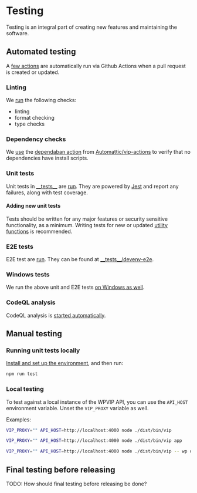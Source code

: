 # Testing

Testing is an integral part of creating new features and maintaining the software.

## Automated testing

A [few actions](https://github.com/Automattic/vip-cli/blob/trunk/.github/workflows/) are automatically run via Github Actions when a pull request is created or updated.

### Linting

We [run](https://github.com/Automattic/vip-cli/blob/trunk/.github/workflows/ci.yml) the following checks:

- linting
- format checking
- type checks

### Dependency checks

We [use](https://github.com/Automattic/vip-cli/blob/trunk/.github/workflows/ci.yml) the [dependaban action](https://github.com/Automattic/vip-actions/tree/trunk/dependaban) from [Automattic/vip-actions](https://github.com/Automattic/vip-actions/) to verify that no dependencies have install scripts.

### Unit tests

Unit tests in [\_\_tests\_\_](https://github.com/Automattic/vip-cli/tree/trunk/__tests__) are [run](https://github.com/Automattic/vip-cli/blob/trunk/.github/workflows/ci.yml). They are powered by [Jest](https://facebook.github.io/jest/) and report any failures, along with test coverage.

#### Adding new unit tests

Tests should be written for any major features or security sensitive functionality, as a minimum. Writing tests for new or updated [utility functions](https://github.com/Automattic/vip-cli/blob/trunk/src/lib/utils.ts) is recommended.

### E2E tests

E2E test are [run](https://github.com/Automattic/vip-cli/blob/trunk/.github/workflows/devenv-e2e.yml). They can be found at [\_\_tests\_\_/devenv-e2e](https://github.com/Automattic/vip-cli/tree/trunk/__tests__/devenv-e2e).

### Windows tests

We run the above unit and E2E tests [on Windows as well](https://github.com/Automattic/vip-cli/blob/trunk/.github./workflows/windows-tests.yml).

### CodeQL analysis

CodeQL analysis is [started automatically](https://github.com/Automattic/vip-cli/blob/trunk/.github/workflows/codeql-analysis.yml).

## Manual testing

### Running unit tests locally

[Install and set up the environment](SETUP.md#installation--setup-instructions), and then run:

```bash
npm run test
```

### Local testing

To test against a local instance of the WPVIP API, you can use the `API_HOST` environment variable. Unset the `VIP_PROXY` variable as well.

Examples:

```bash
VIP_PROXY="" API_HOST=http://localhost:4000 node ./dist/bin/vip

VIP_PROXY="" API_HOST=http://localhost:4000 node ./dist/bin/vip app

VIP_PROXY="" API_HOST=http://localhost:4000 node ./dist/bin/vip -- wp option get home
```

## Final testing before releasing

TODO: How should final testing before releasing be done?
